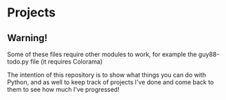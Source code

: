 # Projects
## Warning!
Some of these files require other modules to work, for example the guy88-todo.py file (it requires Colorama)

The intention of this repository is to show what things you can do with Python, and as well to keep track of projects I've done and come back to them to see how much I've progressed!
